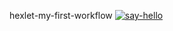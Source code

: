 hexlet-my-first-workflow
[![say-hello](https://github.com/kristek1104/hexlet-my-first-workflow/actions/workflows/hello-world.yml/badge.svg)](https://github.com/kristek1104/hexlet-my-first-workflow/actions/workflows/hello-world.yml)
